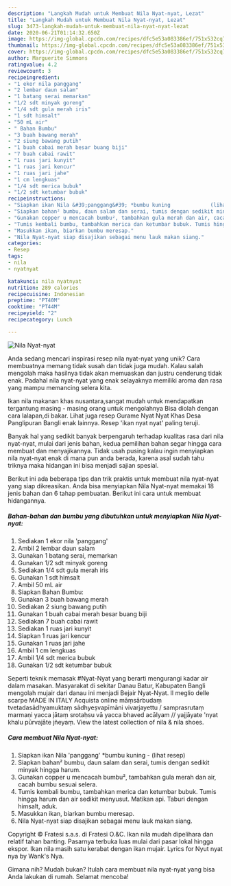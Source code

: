 ```yaml
---
description: "Langkah Mudah untuk Membuat Nila Nyat-nyat, Lezat"
title: "Langkah Mudah untuk Membuat Nila Nyat-nyat, Lezat"
slug: 3473-langkah-mudah-untuk-membuat-nila-nyat-nyat-lezat
date: 2020-06-21T01:14:32.650Z
image: https://img-global.cpcdn.com/recipes/dfc5e53a083386ef/751x532cq70/nila-nyat-nyat-foto-resep-utama.jpg
thumbnail: https://img-global.cpcdn.com/recipes/dfc5e53a083386ef/751x532cq70/nila-nyat-nyat-foto-resep-utama.jpg
cover: https://img-global.cpcdn.com/recipes/dfc5e53a083386ef/751x532cq70/nila-nyat-nyat-foto-resep-utama.jpg
author: Marguerite Simmons
ratingvalue: 4.2
reviewcount: 3
recipeingredient:
- "1 ekor nila panggang"
- "2 lembar daun salam"
- "1 batang serai memarkan"
- "1/2 sdt minyak goreng"
- "1/4 sdt gula merah iris"
- "1 sdt himsalt"
- "50 mL air"
- " Bahan Bumbu"
- "3 buah bawang merah"
- "2 siung bawang putih"
- "1 buah cabai merah besar buang biji"
- "7 buah cabai rawit"
- "1 ruas jari kunyit"
- "1 ruas jari kencur"
- "1 ruas jari jahe"
- "1 cm lengkuas"
- "1/4 sdt merica bubuk"
- "1/2 sdt ketumbar bubuk"
recipeinstructions:
- "Siapkan ikan Nila &#39;panggang&#39; *bumbu kuning             (lihat resep)"
- "Siapkan bahan² bumbu, daun salam dan serai, tumis dengan sedikit minyak hingga harum."
- "Gunakan copper u mencacah bumbu², tambahkan gula merah dan air, cacah bumbu sesuai selera."
- "Tumis kembali bumbu, tambahkan merica dan ketumbar bubuk. Tumis hingga harum dan air sedikit menyusut. Matikan api. Taburi dengan himsalt, aduk."
- "Masukkan ikan, biarkan bumbu meresap."
- "Nila Nyat-nyat siap disajikan sebagai menu lauk makan siang."
categories:
- Resep
tags:
- nila
- nyatnyat

katakunci: nila nyatnyat 
nutrition: 289 calories
recipecuisine: Indonesian
preptime: "PT40M"
cooktime: "PT44M"
recipeyield: "2"
recipecategory: Lunch

---
```



![Nila Nyat-nyat](https://img-global.cpcdn.com/recipes/dfc5e53a083386ef/751x532cq70/nila-nyat-nyat-foto-resep-utama.jpg)

Anda sedang mencari inspirasi resep nila nyat-nyat yang unik? Cara membuatnya memang tidak susah dan tidak juga mudah. Kalau salah mengolah maka hasilnya tidak akan memuaskan dan justru cenderung tidak enak. Padahal nila nyat-nyat yang enak selayaknya memiliki aroma dan rasa yang mampu memancing selera kita.

Ikan nila makanan khas nusantara,sangat mudah untuk mendapatkan tergantung masing - masing orang untuk mengolahnya Bisa diolah dengan cara lalapan,di bakar. Lihat juga resep Gurame Nyat Nyat Khas Desa Panglipuran Bangli enak lainnya. Resep &#39;ikan nyat nyat&#39; paling teruji.

Banyak hal yang sedikit banyak berpengaruh terhadap kualitas rasa dari nila nyat-nyat, mulai dari jenis bahan, kedua pemilihan bahan segar hingga cara membuat dan menyajikannya. Tidak usah pusing kalau ingin menyiapkan nila nyat-nyat enak di mana pun anda berada, karena asal sudah tahu triknya maka hidangan ini bisa menjadi sajian spesial.


Berikut ini ada beberapa tips dan trik praktis untuk membuat nila nyat-nyat yang siap dikreasikan. Anda bisa menyiapkan Nila Nyat-nyat memakai 18 jenis bahan dan 6 tahap pembuatan. Berikut ini cara untuk membuat hidangannya.

<!--inarticleads1-->

##### Bahan-bahan dan bumbu yang dibutuhkan untuk menyiapkan Nila Nyat-nyat:

1. Sediakan 1 ekor nila &#39;panggang&#39;
1. Ambil 2 lembar daun salam
1. Gunakan 1 batang serai, memarkan
1. Gunakan 1/2 sdt minyak goreng
1. Sediakan 1/4 sdt gula merah iris
1. Gunakan 1 sdt himsalt
1. Ambil 50 mL air
1. Siapkan  Bahan Bumbu:
1. Gunakan 3 buah bawang merah
1. Sediakan 2 siung bawang putih
1. Gunakan 1 buah cabai merah besar buang biji
1. Sediakan 7 buah cabai rawit
1. Sediakan 1 ruas jari kunyit
1. Siapkan 1 ruas jari kencur
1. Gunakan 1 ruas jari jahe
1. Ambil 1 cm lengkuas
1. Ambil 1/4 sdt merica bubuk
1. Gunakan 1/2 sdt ketumbar bubuk


Seperti teknik memasak #Nyat-Nyat yang berarti mengurangi kadar air dalam masakan. Masyarakat di sekitar Danau Batur, Kabupaten Bangli mengolah mujair dari danau ini menjadi Bejair Nyat-Nyat. Il meglio delle scarpe MADE IN ITALY Acquista online māṃsārbudaṃ tvetadasādhyamuktaṃ sādhyeṣvapīmāni vivarjayettu / samprasrutaṃ marmaṇi yacca jātaṃ srotaḥsu vā yacca bhaved acālyam // yajjāyate &#39;nyat khalu pūrvajāte jñeyaṃ. View the latest collection of nila &amp; nila shoes. 

<!--inarticleads2-->

##### Cara membuat Nila Nyat-nyat:

1. Siapkan ikan Nila &#39;panggang&#39; *bumbu kuning -             (lihat resep)
1. Siapkan bahan² bumbu, daun salam dan serai, tumis dengan sedikit minyak hingga harum.
1. Gunakan copper u mencacah bumbu², tambahkan gula merah dan air, cacah bumbu sesuai selera.
1. Tumis kembali bumbu, tambahkan merica dan ketumbar bubuk. Tumis hingga harum dan air sedikit menyusut. Matikan api. Taburi dengan himsalt, aduk.
1. Masukkan ikan, biarkan bumbu meresap.
1. Nila Nyat-nyat siap disajikan sebagai menu lauk makan siang.


Copyright © Fratesi s.a.s. di Fratesi O.&amp;C. Ikan nila mudah dipelihara dan relatif tahan banting. Pasarnya terbuka luas mulai dari pasar lokal hingga ekspor. Ikan nila masih satu kerabat dengan ikan mujair. Lyrics for Nyut nyat nya by Wank&#39;s Nya. 

Gimana nih? Mudah bukan? Itulah cara membuat nila nyat-nyat yang bisa Anda lakukan di rumah. Selamat mencoba!
